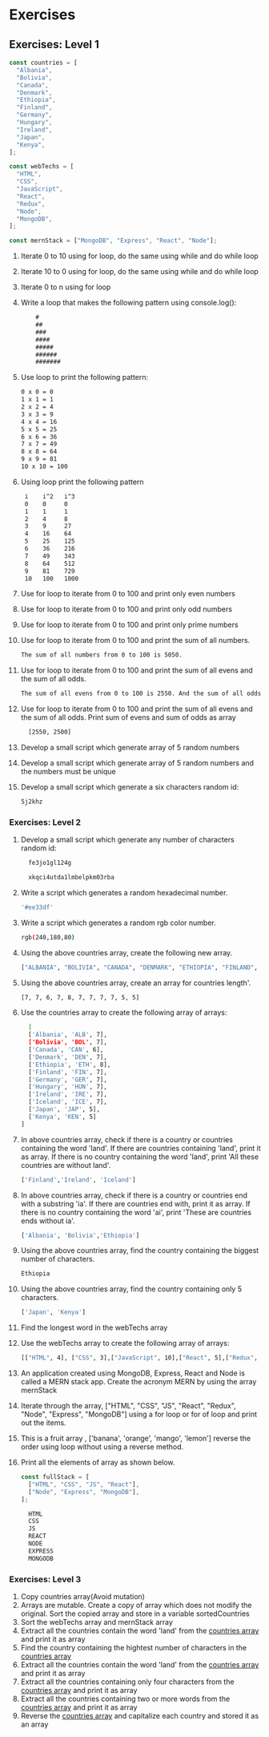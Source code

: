 # Exercises

## Exercises: Level 1

```js
const countries = [
  "Albania",
  "Bolivia",
  "Canada",
  "Denmark",
  "Ethiopia",
  "Finland",
  "Germany",
  "Hungary",
  "Ireland",
  "Japan",
  "Kenya",
];

const webTechs = [
  "HTML",
  "CSS",
  "JavaScript",
  "React",
  "Redux",
  "Node",
  "MongoDB",
];

const mernStack = ["MongoDB", "Express", "React", "Node"];
```

1. Iterate 0 to 10 using for loop, do the same using while and do while loop
2. Iterate 10 to 0 using for loop, do the same using while and do while loop
3. Iterate 0 to n using for loop
4. Write a loop that makes the following pattern using console.log():

   ```js
       #
       ##
       ###
       ####
       #####
       ######
       #######
   ```

5. Use loop to print the following pattern:

   ```sh
   0 x 0 = 0
   1 x 1 = 1
   2 x 2 = 4
   3 x 3 = 9
   4 x 4 = 16
   5 x 5 = 25
   6 x 6 = 36
   7 x 7 = 49
   8 x 8 = 64
   9 x 9 = 81
   10 x 10 = 100
   ```

6. Using loop print the following pattern

   ```sh
    i    i^2   i^3
    0    0     0
    1    1     1
    2    4     8
    3    9     27
    4    16    64
    5    25    125
    6    36    216
    7    49    343
    8    64    512
    9    81    729
    10   100   1000
   ```

7. Use for loop to iterate from 0 to 100 and print only even numbers
8. Use for loop to iterate from 0 to 100 and print only odd numbers
9. Use for loop to iterate from 0 to 100 and print only prime numbers
10. Use for loop to iterate from 0 to 100 and print the sum of all numbers.

    ```sh
    The sum of all numbers from 0 to 100 is 5050.
    ```

11. Use for loop to iterate from 0 to 100 and print the sum of all evens and the sum of all odds.

    ```sh
    The sum of all evens from 0 to 100 is 2550. And the sum of all odds from 0 to 100 is 2500.
    ```

12. Use for loop to iterate from 0 to 100 and print the sum of all evens and the sum of all odds. Print sum of evens and sum of odds as array

    ```sh
      [2550, 2500]
    ```

13. Develop a small script which generate array of 5 random numbers
14. Develop a small script which generate array of 5 random numbers and the numbers must be unique
15. Develop a small script which generate a six characters random id:

    ```sh
    5j2khz
    ```

### Exercises: Level 2

1. Develop a small script which generate any number of characters random id:

   ```sh
     fe3jo1gl124g
   ```

   ```sh
     xkqci4utda1lmbelpkm03rba
   ```

1. Write a script which generates a random hexadecimal number.

   ```sh
   '#ee33df'
   ```

1. Write a script which generates a random rgb color number.

   ```sh
   rgb(240,180,80)
   ```

1. Using the above countries array, create the following new array.

   ```sh
   ["ALBANIA", "BOLIVIA", "CANADA", "DENMARK", "ETHIOPIA", "FINLAND", "GERMANY", "HUNGARY", "IRELAND", "JAPAN", "KENYA"]
   ```

1. Using the above countries array, create an array for countries length'.

   ```sh
   [7, 7, 6, 7, 8, 7, 7, 7, 7, 5, 5]
   ```

1. Use the countries array to create the following array of arrays:

   ```sh
     [
     ['Albania', 'ALB', 7],
     ['Bolivia', 'BOL', 7],
     ['Canada', 'CAN', 6],
     ['Denmark', 'DEN', 7],
     ['Ethiopia', 'ETH', 8],
     ['Finland', 'FIN', 7],
     ['Germany', 'GER', 7],
     ['Hungary', 'HUN', 7],
     ['Ireland', 'IRE', 7],
     ['Iceland', 'ICE', 7],
     ['Japan', 'JAP', 5],
     ['Kenya', 'KEN', 5]
   ]
   ```

1. In above countries array, check if there is a country or countries containing the word 'land'. If there are countries containing 'land', print it as array. If there is no country containing the word 'land', print 'All these countries are without land'.

   ```sh
   ['Finland','Ireland', 'Iceland']
   ```

1. In above countries array, check if there is a country or countries end with a substring 'ia'. If there are countries end with, print it as array. If there is no country containing the word 'ai', print 'These are countries ends without ia'.

   ```sh
   ['Albania', 'Bolivia','Ethiopia']
   ```

1. Using the above countries array, find the country containing the biggest number of characters.

   ```sh
   Ethiopia
   ```

1. Using the above countries array, find the country containing only 5 characters.

   ```sh
   ['Japan', 'Kenya']
   ```

1. Find the longest word in the webTechs array
1. Use the webTechs array to create the following array of arrays:

   ```sh
   [["HTML", 4], ["CSS", 3],["JavaScript", 10],["React", 5],["Redux", 5],["Node", 4],["MongoDB", 7]]
   ```

1. An application created using MongoDB, Express, React and Node is called a MERN stack app. Create the acronym MERN by using the array mernStack
1. Iterate through the array, ["HTML", "CSS", "JS", "React", "Redux", "Node", "Express", "MongoDB"] using a for loop or for of loop and print out the items.
1. This is a fruit array , ['banana', 'orange', 'mango', 'lemon'] reverse the order using loop without using a reverse method.
1. Print all the elements of array as shown below.

   ```js
   const fullStack = [
     ["HTML", "CSS", "JS", "React"],
     ["Node", "Express", "MongoDB"],
   ];
   ```

   ```sh
     HTML
     CSS
     JS
     REACT
     NODE
     EXPRESS
     MONGODB
   ```

### Exercises: Level 3

1. Copy countries array(Avoid mutation)
1. Arrays are mutable. Create a copy of array which does not modify the original. Sort the copied array and store in a variable sortedCountries
1. Sort the webTechs array and mernStack array
1. Extract all the countries contain the word 'land' from the [countries array](./countrydata.js) and print it as array
1. Find the country containing the hightest number of characters in the [countries array](./countrydata.js)
1. Extract all the countries contain the word 'land' from the [countries array](./countrydata.js) and print it as array
1. Extract all the countries containing only four characters from the [countries array](./countrydata.js) and print it as array
1. Extract all the countries containing two or more words from the [countries array](./countrydata.js) and print it as array
1. Reverse the [countries array](./countrydata.js) and capitalize each country and stored it as an array
